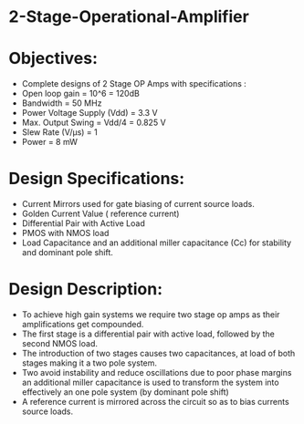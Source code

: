 # 2-Stage-Operational-Amplifier

# Objectives: 

* Complete designs of 2 Stage OP Amps with specifications :
* Open loop gain = 10^6 = 120dB
* Bandwidth = 50 MHz
* Power Voltage Supply (Vdd) = 3.3 V
* Max. Output Swing = Vdd/4 = 0.825 V
* Slew Rate (V/μs) = 1
* Power = 8 mW

# Design Specifications:

* Current Mirrors used for gate biasing of current source loads.
* Golden Current Value ( reference current)
* Differential Pair with Active Load
* PMOS with NMOS load
* Load Capacitance and an additional miller capacitance (Cc) for stability and dominant pole shift.

# Design Description:

* To achieve high gain systems we require two stage op amps as their amplifications get compounded.
* The first stage is a differential pair with active load, followed by the second NMOS load.
* The introduction of two stages causes two capacitances,  at load of both stages making it a two pole system.
* Two avoid instability and reduce oscillations due to poor phase margins  an additional miller capacitance is used to transform the system into effectively an one pole system (by dominant pole shift)
* A reference current is mirrored across the circuit so as to bias currents source loads.


